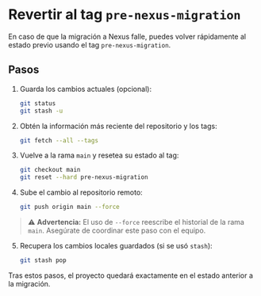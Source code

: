 # Revertir al tag `pre-nexus-migration`

En caso de que la migración a Nexus falle, puedes volver rápidamente al estado previo usando el tag `pre-nexus-migration`.

## Pasos

1. Guarda los cambios actuales (opcional):
   ```bash
   git status
   git stash -u
   ```
2. Obtén la información más reciente del repositorio y los tags:
   ```bash
   git fetch --all --tags
   ```
3. Vuelve a la rama `main` y resetea su estado al tag:
   ```bash
   git checkout main
   git reset --hard pre-nexus-migration
   ```
4. Sube el cambio al repositorio remoto:
   ```bash
   git push origin main --force
   ```

> ⚠️ **Advertencia:** El uso de `--force` reescribe el historial de la rama `main`. Asegúrate de coordinar este paso con el equipo.

5. Recupera los cambios locales guardados (si se usó `stash`):
   ```bash
   git stash pop
   ```

Tras estos pasos, el proyecto quedará exactamente en el estado anterior a la migración.
